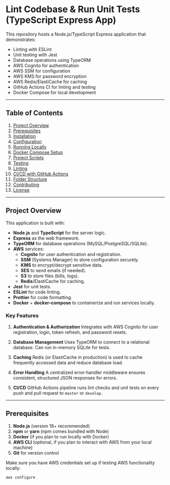 # Lint Codebase & Run Unit Tests (TypeScript Express App)

This repository hosts a Node.js/TypeScript Express application that demonstrates:

- Linting with ESLint
- Unit testing with Jest
- Database operations using TypeORM
- AWS Cognito for authentication
- AWS SSM for configuration
- AWS KMS for password encryption
- AWS Redis/ElastiCache for caching
- GitHub Actions CI for linting and testing
- Docker Compose for local development

---

## Table of Contents

1. [Project Overview](#project-overview)
2. [Prerequisites](#prerequisites)
3. [Installation](#installation)
4. [Configuration](#configuration)
5. [Running Locally](#running-locally)
6. [Docker Compose Setup](#docker-compose-setup)
7. [Project Scripts](#project-scripts)
8. [Testing](#testing)
9. [Linting](#linting)
10. [CI/CD with GitHub Actions](#cicd-with-github-actions)
11. [Folder Structure](#folder-structure)
12. [Contributing](#contributing)
13. [License](#license)

---

## Project Overview

This application is built with:

- **Node.js** and **TypeScript** for the server logic.
- **Express** as the web framework.
- **TypeORM** for database operations (MySQL/PostgreSQL/SQLite).
- **AWS** services:
  - **Cognito** for user authentication and registration.
  - **SSM** (Systems Manager) to store configuration securely.
  - **KMS** to encrypt/decrypt sensitive data.
  - **SES** to send emails (if needed).
  - **S3** to store files (bills, logs).
  - **Redis**/ElastiCache for caching.
- **Jest** for unit tests.
- **ESLint** for code linting.
- **Prettier** for code formatting.
- **Docker** + **docker-compose** to containerize and run services locally.

### Key Features

1. **Authentication & Authorization**
   Integrates with AWS Cognito for user registration, login, token refresh, and password resets.

2. **Database Management**
   Uses TypeORM to connect to a relational database. Can run in-memory SQLite for tests.

3. **Caching**
   Redis (or ElastiCache in production) is used to cache frequently accessed data and reduce database load.

4. **Error Handling**
   A centralized error-handler middleware ensures consistent, structured JSON responses for errors.

5. **CI/CD**
   GitHub Actions pipeline runs lint checks and unit tests on every push and pull request to `master` or `develop`.

---

## Prerequisites

1. **Node.js** (version 18+ recommended)
2. **npm** or **yarn** (npm comes bundled with Node)
3. **Docker** (if you plan to run locally with Docker)
4. **AWS CLI** (optional, if you plan to interact with AWS from your local machine)
5. **Git** for version control

Make sure you have AWS credentials set up if testing AWS functionality locally:

```bash
aws configure
```
